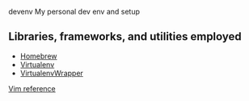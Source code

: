  devenv
My personal dev env and setup

## Libraries, frameworks, and utilities employed
- [Homebrew](https://brew.sh/)
- [Virtualenv](https://virtualenv.pypa.io/en/stable/)
- [VirtualenvWrapper](https://virtualenvwrapper.readthedocs.io/en/latest/)

[Vim reference](http://vim.wikia.com/wiki/All_the_right_moves)
